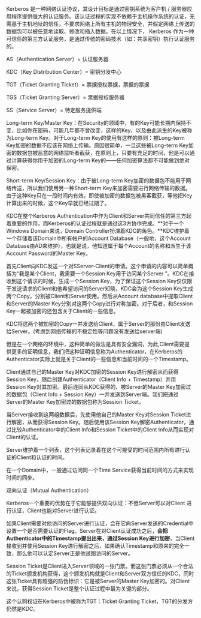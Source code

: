 
Kerberos 是一种网络认证协议，其设计目标是通过密钥系统为客户机 / 服务器应用程序提供强大的认证服务。该认证过程的实现不依赖于主机操作系统的认证，无需基于主机地址的信任，不要求网络上所有主机的物理安全，并假定网络上传送的数据包可以被任意地读取、修改和插入数据。在以上情况下， Kerberos 作为一种可信任的第三方认证服务，是通过传统的密码技术（如：共享密钥）执行认证服务的。


AS（Authentication Server）= 认证服务器

KDC（Key Distribution Center）= 密钥分发中心

TGT（Ticket Granting Ticket）= 票据授权票据，票据的票据

TGS（Ticket Granting Server）= 票据授权服务器

SS（Service Server）= 特定服务提供端

Long-term Key/Master Key：在Security的领域中，有的Key可能长期内保持不变，比如你在密码，可能几年都不曾改变，这样的Key、以及由此派生的Key被称为Long-term Key。对于Long-term Key的使用有这样的原则：被Long-term Key加密的数据不应该在网络上传输。原因很简单，一旦这些被Long-term Key加密的数据包被恶意的网络监听者截获，在原则上，只要有充足的时间，他是可以通过计算获得你用于加密的Long-term Key的——任何加密算法都不可能做到绝对保密。

Short-term Key/Session Key：由于被Long-term Key加密的数据包不能用于网络传送，所以我们使用另一种Short-term Key来加密需要进行网络传输的数据。由于这种Key只在一段时间内有效，即使被加密的数据包被黑客截获，等他把Key计算出来的时候，这个Key早就已经过期了。



KDC在整个Kerberos Authentication中作为Client和Server共同信任的第三方起着重要的作用，而Kerberos的认证过程就是通过这3方协作完成。**对于一个Windows Domain来说，Domain Controller扮演着KDC的角色。**KDC维护着一个存储着该Domain中所有帐户的Account Database（一般地，这个Account Database由AD来维护），也就是说，他知道属于每个Account的名称和派生于该Account Password的Master Key。

首先Client向KDC发送一个对SServer-Client的申请。这个申请的内容可以简单概括为“我是某个Client，我需要一个Session Key用于访问某个Server ”。KDC在接收到这个请求的时候，生成一个Session Key，为了保证这个Session Key仅仅限于发送请求的Client和他希望访问的Server知晓，KDC会为这个Session Key生成两个Copy，分别被Client和Server使用。然后从Account database中提取Client和Server的Master Key分别对这两个Copy进行对称加密。对于后者，和Session Key一起被加密的还包含关于Client的一些信息。

KDC将这两个被加密的Copy一并发送给Client，属于Server的那份由Client发送给Server。(考虑到网络传输的不稳定性等问题没有发送给server端)

但是在一个网络的环境中，这种简单的做法是具有安全漏洞，为此,Client需要提供更多的证明信息，我们把这种证明信息称为Authenticator，在Kerberos的Authenticator实际上就是关于Client的一些信息和当前时间的一个Timestamp。

Client通过自己的Master Key对KDC加密的Session Key进行解密从而获得Session Key，随后创建Authenticator（Client Info + Timestamp）并用Session Key对其加密。最后连同从KDC获得的、被Server的Master Key加密过的数据包（Client Info + Session Key）一并发送到Server端。我们把通过Server的Master Key加密过的数据包称为Session Ticket。

当Server接收到这两组数据后，先使用他自己的Master Key对Session Ticket进行解密，从而获得Session Key。随后使用该Session Key解密Authenticator，通过比较Authenticator中的Client Info和Session Ticket中的Client Info从而实现对Client的认证。

Server维护着一个列表，这个列表记录着在这个可接受的时间范围内所有进行认证的Client和认证的时间。

在一个Domain中，一般通过访问同一个Time Service获得当前时间的方式来实现时间的同步。

双向认证（Mutual Authentication）

Kerberos一个重要的优势在于它能够提供双向认证：不但Server可以对Client 进行认证，Client也能对Server进行认证。

如果Client需要对他访问的Server进行认证，会在它向Server发送的Credential中设置一个是否需要认证的Flag。Server在对Client认证成功之后，**会把Authenticator中的Timestamp提出出来，通过Session Key进行加密**，当Client接收到并使用Session Key进行解密之后，如果确认Timestamp和原来的完全一致，那么他可以认定Server正是他试图访问的Server。


Session Ticket是Client进入Server领域的一张门票。而这张门票必须从一个合法的Ticket颁发机构获得，这个颁发机构就是Client和Server双方信任的KDC，同时这张Ticket具有超强的防伪标识：它是被Server的Master Key加密的。对Client来说，获得Session Ticket是整个认证过程中最为关键的部分。

这个认购权证在Kerberos中被称为TGT：Ticket Granting Ticket，TGT的分发方仍然是KDC。



